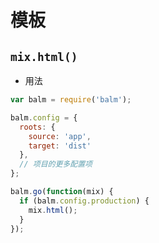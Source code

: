 # 模板

## `mix.html()`

- 用法

```js
var balm = require('balm');

balm.config = {
  roots: {
    source: 'app',
    target: 'dist'
  },
  // 项目的更多配置项
};

balm.go(function(mix) {
  if (balm.config.production) {
    mix.html();
  }
});
```
